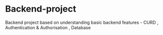 # Backend-project
Backend project based on understanding basic backend features - CURD , Authentication &amp; Authorisation , Database 
